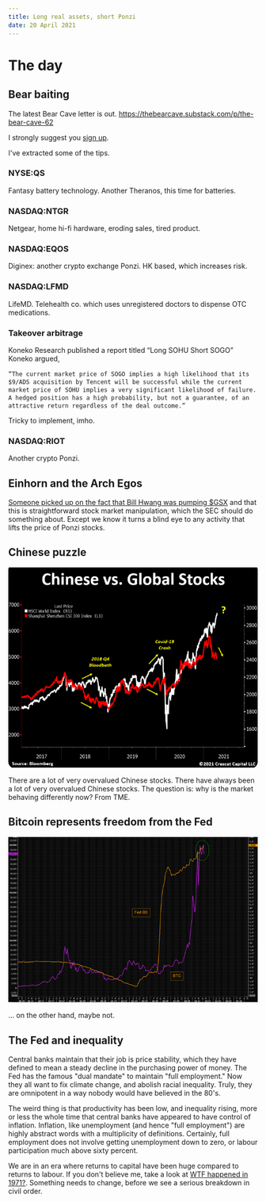 ```yaml
---
title: Long real assets, short Ponzi
date: 20 April 2021
---
```


# The day

## Bear baiting

The latest Bear Cave letter is out. 
https://thebearcave.substack.com/p/the-bear-cave-62

I strongly suggest you [sign up](https://thebearcave.substack.com/).

I've extracted some of the tips.

### NYSE:QS

Fantasy battery technology. Another Theranos, this time for batteries.

### NASDAQ:NTGR

Netgear, home hi-fi hardware, eroding sales, tired product.

### NASDAQ:EQOS

Diginex: another crypto exchange Ponzi. HK based, which increases risk.

### NASDAQ:LFMD

LifeMD. Telehealth co. which uses unregistered doctors to dispense OTC medications. 

### Takeover arbitrage

Koneko Research published a report titled “Long SOHU Short SOGO” Koneko argued,

    “The current market price of SOGO implies a high likelihood that its $9/ADS acquisition by Tencent will be successful while the current market price of SOHU implies a very significant likelihood of failure. A hedged position has a high probability, but not a guarantee, of an attractive return regardless of the deal outcome.”
    
Tricky to implement, imho.

### NASDAQ:RIOT

Another crypto Ponzi.

## Einhorn and the Arch Egos

[Someone picked up on the fact that Bill Hwang was pumping $GSX](https://markets.businessinsider.com/news/stocks/david-einhorn-investor-letter-archegos-gsxtechedu-stock-trading-real-story-2021-4-1030314247) and that this is straightforward stock market manipulation, which the SEC should do something about. Except we know it turns a blind eye to any activity that lifts the price of Ponzi stocks.

## Chinese puzzle

![455770031066a9cda7ca528b7150cbac.png](455770031066a9cda7ca528b7150cbac.png)

There are a lot of very overvalued Chinese stocks. 
There have always been a lot of very overvalued Chinese stocks. 
The question is: why is the market behaving differently now?
From TME.

## Bitcoin represents freedom from the Fed

![dae0a417145bd2207cb76961dbbd42ba.png](dae0a417145bd2207cb76961dbbd42ba.png)

… on the other hand, maybe not.

## The Fed and inequality

Central banks maintain that their job is price stability, which they have defined to mean a steady decline in the purchasing power of money.
The Fed has the famous "dual mandate" to maintain "full employment." 
Now they all want to fix climate change, and abolish racial inequality.
Truly, they are omnipotent in a way nobody would have believed in the 80's.

The weird thing is that productivity has been low, and inequality rising, more or less the whole time that central banks have appeared to have control of inflation.
Inflation, like unemployment (and hence "full employment") are highly abstract words with a multiplicity of definitions. 
Certainly, full employment does not involve getting unemployment down to zero, or labour participation much above sixty percent. 

We are in an era where returns to capital have been huge compared to returns to labour. 
If you don't believe me, take a look at [WTF happened in 1971?](https://wtfhappenedin1971.com/).
Something needs to change, before we see a serious breakdown in civil order.

